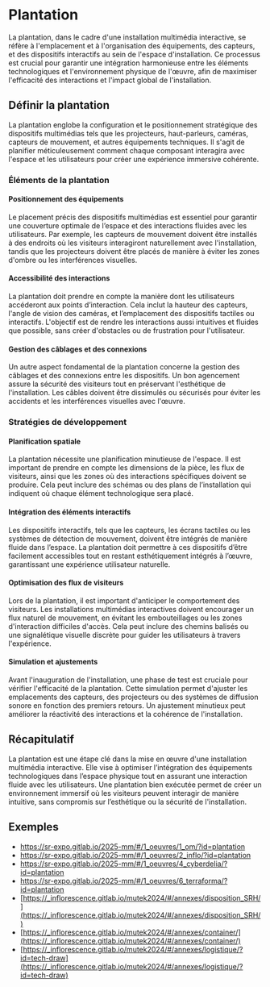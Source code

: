 # Plantation

La plantation, dans le cadre d'une installation multimédia interactive, se réfère à l'emplacement et à l'organisation des équipements, des capteurs, et des dispositifs interactifs au sein de l'espace d'installation. Ce processus est crucial pour garantir une intégration harmonieuse entre les éléments technologiques et l'environnement physique de l'œuvre, afin de maximiser l'efficacité des interactions et l'impact global de l'installation.

## Définir la plantation

La plantation englobe la configuration et le positionnement stratégique des dispositifs multimédias tels que les projecteurs, haut-parleurs, caméras, capteurs de mouvement, et autres équipements techniques. Il s'agit de planifier méticuleusement comment chaque composant interagira avec l'espace et les utilisateurs pour créer une expérience immersive cohérente.

### Éléments de la plantation

#### Positionnement des équipements

Le placement précis des dispositifs multimédias est essentiel pour garantir une couverture optimale de l’espace et des interactions fluides avec les utilisateurs. Par exemple, les capteurs de mouvement doivent être installés à des endroits où les visiteurs interagiront naturellement avec l'installation, tandis que les projecteurs doivent être placés de manière à éviter les zones d'ombre ou les interférences visuelles.

#### Accessibilité des interactions

La plantation doit prendre en compte la manière dont les utilisateurs accéderont aux points d’interaction. Cela inclut la hauteur des capteurs, l'angle de vision des caméras, et l’emplacement des dispositifs tactiles ou interactifs. L'objectif est de rendre les interactions aussi intuitives et fluides que possible, sans créer d'obstacles ou de frustration pour l'utilisateur.

#### Gestion des câblages et des connexions

Un autre aspect fondamental de la plantation concerne la gestion des câblages et des connexions entre les dispositifs. Un bon agencement assure la sécurité des visiteurs tout en préservant l'esthétique de l'installation. Les câbles doivent être dissimulés ou sécurisés pour éviter les accidents et les interférences visuelles avec l'œuvre.

### Stratégies de développement

#### Planification spatiale

La plantation nécessite une planification minutieuse de l'espace. Il est important de prendre en compte les dimensions de la pièce, les flux de visiteurs, ainsi que les zones où des interactions spécifiques doivent se produire. Cela peut inclure des schémas ou des plans de l’installation qui indiquent où chaque élément technologique sera placé.

#### Intégration des éléments interactifs

Les dispositifs interactifs, tels que les capteurs, les écrans tactiles ou les systèmes de détection de mouvement, doivent être intégrés de manière fluide dans l’espace. La plantation doit permettre à ces dispositifs d’être facilement accessibles tout en restant esthétiquement intégrés à l’œuvre, garantissant une expérience utilisateur naturelle.

#### Optimisation des flux de visiteurs

Lors de la plantation, il est important d'anticiper le comportement des visiteurs. Les installations multimédias interactives doivent encourager un flux naturel de mouvement, en évitant les embouteillages ou les zones d'interaction difficiles d'accès. Cela peut inclure des chemins balisés ou une signalétique visuelle discrète pour guider les utilisateurs à travers l'expérience.

#### Simulation et ajustements

Avant l'inauguration de l'installation, une phase de test est cruciale pour vérifier l'efficacité de la plantation. Cette simulation permet d'ajuster les emplacements des capteurs, des projecteurs ou des systèmes de diffusion sonore en fonction des premiers retours. Un ajustement minutieux peut améliorer la réactivité des interactions et la cohérence de l'installation.

## Récapitulatif

La plantation est une étape clé dans la mise en œuvre d'une installation multimédia interactive. Elle vise à optimiser l’intégration des équipements technologiques dans l’espace physique tout en assurant une interaction fluide avec les utilisateurs. Une plantation bien exécutée permet de créer un environnement immersif où les visiteurs peuvent interagir de manière intuitive, sans compromis sur l’esthétique ou la sécurité de l'installation.

## Exemples

* https://sr-expo.gitlab.io/2025-mm/#/1_oeuvres/1_om/?id=plantation
* https://sr-expo.gitlab.io/2025-mm/#/1_oeuvres/2_inflo/?id=plantation
* https://sr-expo.gitlab.io/2025-mm/#/1_oeuvres/4_cyberdelia/?id=plantation
* https://sr-expo.gitlab.io/2025-mm/#/1_oeuvres/6_terraforma/?id=plantation
* [https://_inflorescence.gitlab.io/mutek2024/#/annexes/disposition_SRH/](https://_inflorescence.gitlab.io/mutek2024/#/annexes/disposition_SRH/)
* [https://_inflorescence.gitlab.io/mutek2024/#/annexes/container/](https://_inflorescence.gitlab.io/mutek2024/#/annexes/container/)
* [https://_inflorescence.gitlab.io/mutek2024/#/annexes/logistique/?id=tech-draw](https://_inflorescence.gitlab.io/mutek2024/#/annexes/logistique/?id=tech-draw)